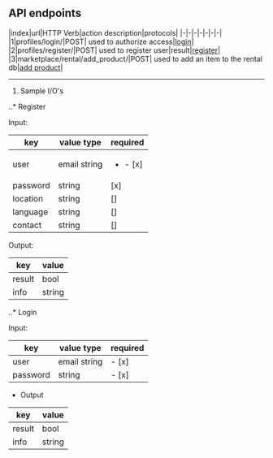 ## API endpoints

|index|url|HTTP Verb|action description|protocols|
|-|-|-|-|-|-|-|
|1|profiles/login/|POST| used to authorize access|[login](#login)|
|2|profiles/register/|POST| used to register user|result|[register](#register)|
|3|marketplace/rental/add_product/|POST| used to add an item to the rental db|[add product](#marketplace-rental-add-product)|

---

1. Sample I/O's

..* Register

Input:

|key|value type|required|
|---|----------|--------|
|user|email string|<ul><li>- [x]</li><ul>|
|password|string|[x]|
|location| string|[]|
|language|string|[]|
|contact|string|[]|

Output:

|key|value|
|---|-----|
|result|bool|
|info|string|


..* Login

Input:

|key|value type|required|
|---|----------|--------|
|user|email string|- [x]|
|password|string|- [x]|

* Output

|key|value|
|---|-----|
|result|bool|
|info|string|